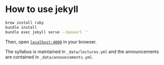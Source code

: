 # How to use jekyll

```bash
brew install ruby
bundle install
bundle exec jekyll serve --baseurl ''
```

Then, open [`localhost:4000`](http://localhost:4000) in your browser.


The syllabus is maintained in `_data/lectures.yml` and the announcements are contained in `_data/announcements.yml`.
